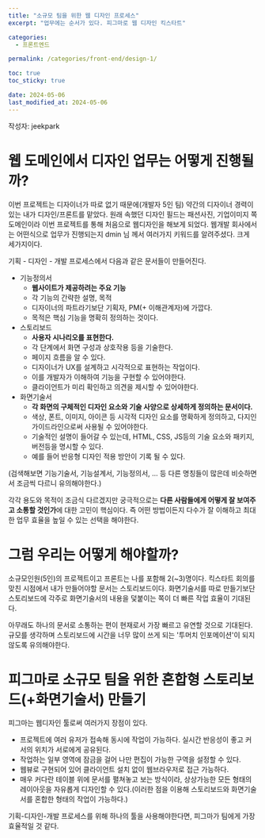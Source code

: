 ```yaml
---
title: "소규모 팀을 위한 웹 디자인 프로세스"
excerpt: "업무에는 순서가 있다. 피그마로 웹 디자인 킥스타트"

categories:
  - 프론트엔드

permalink: /categories/front-end/design-1/

toc: true
toc_sticky: true

date: 2024-05-06
last_modified_at: 2024-05-06
---
```


작성자: jeekpark

# 웹 도메인에서 디자인 업무는 어떻게 진행될까?
이번 프로젝트는 디자이너가 따로 없기 때문에(개발자 5인 팀) 약간의 디자이너 경력이 있는 내가 디자인/프론트를 맡았다. 원래 속했던 디자인 필드는 패션사진, 기업이미지 쪽 도메인이라 이번 프로젝트를 통해 처음으로 웹디자인을 해보게 되었다. 웹개발 회사에서는 어떤식으로 업무가 진행되는지 dmin 님 께서 여러가지 키워드를 알려주셨다. 크게 세가지이다.

기획 - 디자인 - 개발 프로세스에서 다음과 같은 문서들이 만들어진다.
- 기능정의서
  - **웹사이트가 제공하려는 주요 기능**
  - 각 기능의 간략한 설명, 목적
  - 디자이너의 파트라기보단 기획자, PM(+ 이해관계자)에 가깝다.
  - 목적은 핵심 기능을 명확히 정의하는 것이다.
- 스토리보드
  - **사용자 시나리오를 표현한다.**
  - 각 단계에서 화면 구성과 상호작용 등을 기술한다.
  - 페이지 흐름을 알 수 있다.
  - 디자이너가 UX를 설계하고 시각적으로 표현하는 작업이다.
  - 이를 개발자가 이해하여 기능을 구현할 수 있어야한다.
  - 클라이언트가 미리 확인하고 의견을 제시할 수 있어야한다.
- 화면기술서
  - **각 화면의 구체적인 디자인 요소와 기술 사양으로 상세하게 정의하는 문서이다.**
  - 색상, 폰트, 이미지, 아이콘 등 시각적 디자인 요소를 명확하게 정의하고, 다지인 가이드라인으로써 사용될 수 있어야한다.
  - 기술적인 설명이 들어갈 수 있는데, HTML, CSS, JS등의 기술 요소와 패키지, 버전등을 명시할 수 있다. 
  - 예를 들어 반응형 디자인 적용 방안이 기록 될 수 있다.

(검색해보면 기능기술서, 기능설계서, 기능정의서, ... 등 다른 명칭들이 많은데 비슷하면서 조금씩 다르니 유의해야한다.)


각각 용도와 목적이 조금식 다르겠지만 궁극적으로는 **다른 사람들에게 어떻게 잘 보여주고 소통할 것인가**에 대한 고민이 핵심이다. 즉 어떤 방법이든지 다수가 잘 이해하고 최대한 업무 효율을 높일 수 있는 선택을 해야한다.

# 그럼 우리는 어떻게 해야할까?

소규모인원(5인)의 프로젝트이고 프론트는 나를 포함해 2(~3)명이다. 킥스타트 회의를 맞친 시점에서 내가 만들어야할 문서는 스토리보드이다. 화면기술서를 따로 만들기보단 스토리보드에 각주로 화면기술서의 내용을 덫붙이는 쪽이 더 빠른 작업 효율이 기대된다.

아무래도 하나의 문서로 소통하는 편이 현재로서 가장 빠르고 유연할 것으로 기대된다. 규모를 생각하며 스토리보드에 시간을 너무 많이 쓰게 되는 '투머치 인포메이션'이 되지 않도록 유의해야한다.

# 피그마로 소규모 팀을 위한 혼합형 스토리보드(+화면기술서) 만들기
피그마는 웹디자인 툴로써 여러가지 장점이 있다. 
- 프로젝트에 여러 유저가 접속해 동시에 작업이 가능하다. 실시간 반응성이 좋고 커서의 위치가 서로에게 공유된다.
- 작업하는 일부 영역에 잠금을 걸어 나만 편집이 가능한 구역을 설정할 수 있다.
- 웹뷰로 구현되어 있어 클라이언트 설치 없이 웹브라우저로 접근 가능하다.
- 매우 커다란 테이블 위에 문서를 펼쳐놓고 보는 방식이라, 상상가능한 모든 형태의 레이아웃을 자유롭게 디자인할 수 있다.(이러한 점을 이용해 스토리보드와 화면기술서를 혼합한 형태의 작업이 가능하다.)

기획-디자인-개발 프로세스를 위해 하나의 툴을 사용해야한다면, 피그마가 팀에게 가장 효율적일 것 같다.

